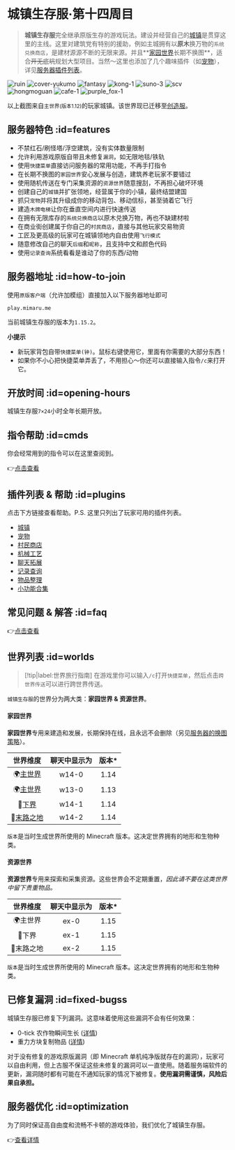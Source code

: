 # 城镇生存服·第十四周目

> **城镇生存服**完全继承原版生存的游戏玩法。建设并经营自己的[城镇](/plugins/towny.md)是贯穿这里的主线。这里对建筑党有特别的援助，例如主城拥有以**原木**换万物的`系统兑换商店`，是建材源源不断的无限来源。并且**[家园世界](#home_worlds)长期不换图**，适合~~开无底坑~~规划大型项目。当然～这里也添加了几个趣味插件（如[宠物](/plugins/mypet.md)），详见[服务器插件列表](#plugins)。

![ruin](https://mimaru-jp.oss-ap-northeast-1.aliyuncs.com/images/ruin.jpg ':class=img-small')
![cover-yukumo](https://mimaru-jp.oss-ap-northeast-1.aliyuncs.com/images/cover-yukumo-fixed.jpg ':class=img-small')
![fantasy](https://mimaru-jp.oss-ap-northeast-1.aliyuncs.com/images/fantasy.jpg ':class=img-small')
![kong-1](https://mimaru-jp.oss-ap-northeast-1.aliyuncs.com/images/kong-1.jpg ':class=img-small')
![suno-3](https://mimaru-jp.oss-ap-northeast-1.aliyuncs.com/images/suno-3.jpg ':class=img-small')
![scv](https://mimaru-jp.oss-ap-northeast-1.aliyuncs.com/images/scv.jpg ':class=img-small')
![hongmoguan](https://mimaru-jp.oss-ap-northeast-1.aliyuncs.com/images/hongmoguan.jpg ':class=img-small')
![cafe-1](https://mimaru-jp.oss-ap-northeast-1.aliyuncs.com/images/cafe-1.jpg ':class=img-small')
![purple_fox-1](https://mimaru-jp.oss-ap-northeast-1.aliyuncs.com/images/purple-fox-1.jpg ':class=img-small')

以上截图来自`主世界`<small>(版本1.12)</small>的玩家城镇。该世界现已迁移至[创造服](/mc-servers/creative.md)。

## 服务器特色 :id=features

- 不禁红石/刷怪塔/浮空建筑，没有实体数量限制
- 允许利用游戏原版自带且未修复`漏洞`，如无限地毯/铁轨
- 使用`快捷菜单`直接访问服务器的常用功能，不再手打指令
- 在长期不换图的`家园世界`安心发展与创造，建筑养老玩家不要错过
- 使用随机传送在专门采集资源的`资源世界`随意搜刮，不再担心破坏环境
- 创建自己的`城镇`并扩张领地，经营属于你的小镇，最终结盟建国
- 抓只`宠物`并将其升级成你的移动背包、移动信标，甚至骑着它飞行
- 建造`木牌电梯`让你在垂直空间内进行快速传送
- 在拥有无限库存的`系统兑换商店`以原木兑换万物，再也不缺建材啦
- 在商业街创建属于你自己的`村民商店`，直接与其他玩家交易物资
- 工匠及更高级的玩家可在城镇领地内自由使用`飞行模式`
- 随意修改自己的聊天`后缀`和`昵称`，且支持中文和颜色代码
- 使用`记录查询`系统看看是谁动了你的东西/动物

## 服务器地址 :id=how-to-join

使用`原版客户端`（允许加模组）直接加入以下服务器地址即可

    play.mimaru.me

当前城镇生存服的版本为`1.15.2`。

**小提示**

- 新玩家背包自带`快捷菜单(钟)`。<kbd>鼠标右键</kbd>使用它，里面有你需要的大部分东西！
- 如果你不小心把快捷菜单弄丢了，不用担心～你还可以直接输入指令`/c`来打开它。

## 开放时间 :id=opening-hours

城镇生存服`7×24`小时全年长期开放。

## 指令帮助 :id=cmds

你会经常用到的指令可以在这里查阅到。

👉[点击查看](/navbar/cmds/survival.md)

## 插件列表 & 帮助 :id=plugins

点击下方链接查看帮助。P.S. 这里只列出了玩家可用的插件列表。
 
- [城镇](/plugins/towny.md)
- [宠物](/plugins/mypet.md)
- [村民商店](/plugins/shopkeepers.md)
- [机械工艺](/plugins/craftbook.md)
- [聊天拓展](/plugins/chatutil.md)
- [记录查询](/plugins/logblock.md)
- [物品整理](/plugins/chestsort.md)
- [小功能合集](/plugins/nu.md)

## 常见问题 & 解答 :id=faq

👉[点击查看](/mc-servers/survival/faq.md)

## 世界列表 :id=worlds

> [!tip|label:世界旅行指南]
> 在游戏里你可以输入`/c`打开`快捷菜单`，然后点击`跨世界传送`可以进行跨世界传送。

`城镇生存服`的世界分为两大类：**家园世界 & 资源世界**。

<!-- tabs:start -->

#### **家园世界**

<i class="fas fa-house-user"></i>**家园世界**专用来建造和发展，长期保持在线，且永远不会删除（另见[服务器的换图策略](/welcome/faq.md#save-policy)）。

|         世界维度         | 聊天中显示为 | 版本*  |
| :----------------------: | :----------: | :---: |
| 🌍[主世界][the_overworld] |    w14-0     | 1.14  |
| 🌍[主世界][the_overworld] |    w13-0     | 1.13  |
|   👹[下界][the_nether]    |    w14-1     | 1.14  |
|   🌃[末路之地][the_end]   |    w14-2     | 1.14  |

`版本`是当时生成世界所使用的 Minecraft 版本。这决定世界拥有的地形和生物种类。

#### **资源世界**

<i class="fas fa-tree"></i>**资源世界**专用来探索和采集资源。这些世界会不定期重置，<em>因此请不要在这类世界中留下贵重物品。</em>

| 世界维度  | 聊天中显示为 | 版本*  |
| :-------: | :----------: | :---: |
|  🌍主世界  |     ex-0     | 1.15  |
|   👹下界   |     ex-1     | 1.15  |
| 🌃末路之地 |     ex-2     | 1.15  |

`版本`是当时生成世界所使用的 Minecraft 版本。这决定世界拥有的地形和生物种类。

<!-- tabs:end -->

[the_overworld]: https://minecraft-zh.gamepedia.com/%E4%B8%BB%E4%B8%96%E7%95%8C
[the_nether]: https://minecraft-zh.gamepedia.com/%E4%B8%8B%E7%95%8C
[the_end]: https://minecraft-zh.gamepedia.com/%E6%9C%AB%E8%B7%AF%E4%B9%8B%E5%9C%B0
[superflat]: https://minecraft-zh.gamepedia.com/%E8%B6%85%E5%B9%B3%E5%9D%A6%E4%B8%96%E7%95%8C
[bbs]: http://bbs.mimaru.me/

## 已修复漏洞 :id=fixed-bugss

城镇生存服已修复下列漏洞。这意味着使用这些漏洞不会有任何效果：

- 0-tick 农作物瞬间生长 ([详情](https://bugs.mojang.com/browse/MC-113809))
- 重力方块复制物品 ([详情](https://minecraft.gamepedia.com/Tutorials/Block_and_item_duplication))

对于没有修复的游戏原版漏洞（即 Minecraft 单机纯净版就存在的漏洞），玩家可以自由利用，但上古服不保证这些未修复的漏洞可以一直使用。随着服务端软件的更新，漏洞随时都有可能在不通知玩家的情况下被修复。**使用漏洞需谨慎，风险后果自承担。**

## 服务器优化 :id=optimization

为了同时保证高自由度和流畅不卡顿的游戏体验，我们优化了城镇生存服。

👉[查看详情](/mc-servers/survival/optimization.md)
